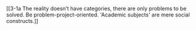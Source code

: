 [[3-1a The reality doesn’t have categories, there are only problems to be solved. Be problem-project-oriented. 'Academic subjects' are mere social constructs.]]